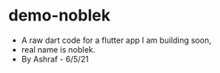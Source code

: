 # demo-noblek
- A raw dart code for a flutter app I am building soon,
- real name is noblek.
- By Ashraf - 6/5/21